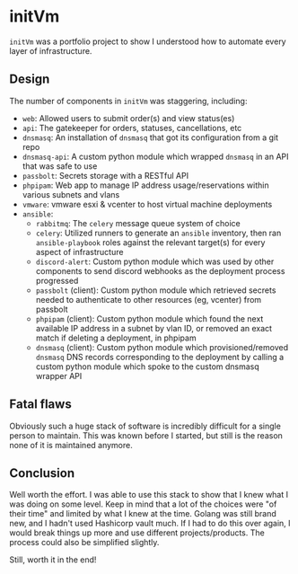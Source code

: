 # initVm

`initVm` was a portfolio project to show I understood how to automate every layer of infrastructure.

## Design

The number of components in `initVm` was staggering, including:

* `web`: Allowed users to submit order(s) and view status(es)
* `api`: The gatekeeper for orders, statuses, cancellations, etc
* `dnsmasq`: An installation of `dnsmasq` that got its configuration from a git repo
* `dnsmasq-api`: A custom python module which wrapped `dnsmasq` in an API that was safe to use
* `passbolt`: Secrets storage with a RESTful API
* `phpipam`: Web app to manage IP address usage/reservations within various subnets and vlans
* `vmware`: vmware esxi & vcenter to host virtual machine deployments
* `ansible`:
    * `rabbitmq`: The `celery` message queue system of choice
    * `celery`: Utilized runners to generate an `ansible` inventory, then ran `ansible-playbook` roles against the relevant target(s) for every aspect of infrastructure
    * `discord-alert`: Custom python module which was used by other components to send discord webhooks as the deployment process progressed
    * `passbolt` (client): Custom python module which retrieved secrets needed to authenticate to other resources (eg, vcenter) from passbolt
    * `phpipam` (client): Custom python module which found the next available IP address in a subnet by vlan ID, or removed an exact match if deleting a deployment, in phpipam
    * `dnsmasq` (client): Custom python module which provisioned/removed `dnsmasq` DNS records corresponding to the deployment by calling a custom python module which spoke to the custom dnsmasq wrapper API

## Fatal flaws

Obviously such a huge stack of software is incredibly difficult for a single person to maintain. This was known before I started, but still is the reason none of it is maintained anymore.

## Conclusion

Well worth the effort. I was able to use this stack to show that I knew what I was doing on some level. Keep in mind that a lot of the choices were "of their time" and limited by what I knew at the time. Golang was still brand new, and I hadn't used Hashicorp vault much. If I had to do this over again, I would break things up more and use different projects/products. The process could also be simplified slightly.

Still, worth it in the end!
